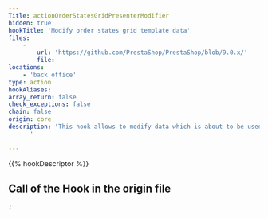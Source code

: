 ```yaml
---
Title: actionOrderStatesGridPresenterModifier
hidden: true
hookTitle: 'Modify order states grid template data'
files:
    -
        url: 'https://github.com/PrestaShop/PrestaShop/blob/9.0.x/'
        file: 
locations:
    - 'back office'
type: action
hookAliases: 
array_return: false
check_exceptions: false
chain: false
origin: core
description: 'This hook allows to modify data which is about to be used in template for order states grid
      '

---
```


{{% hookDescriptor %}}

## Call of the Hook in the origin file

```php
;
```
